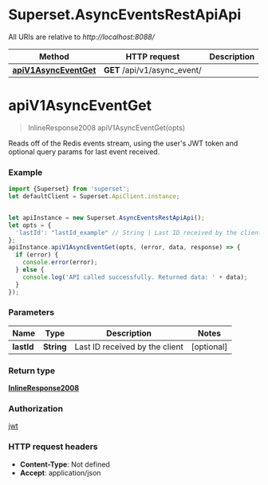 # Superset.AsyncEventsRestApiApi

All URIs are relative to *http://localhost:8088/*

Method | HTTP request | Description
------------- | ------------- | -------------
[**apiV1AsyncEventGet**](AsyncEventsRestApiApi.md#apiV1AsyncEventGet) | **GET** /api/v1/async_event/ | 

<a name="apiV1AsyncEventGet"></a>
# **apiV1AsyncEventGet**
> InlineResponse2008 apiV1AsyncEventGet(opts)



Reads off of the Redis events stream, using the user&#x27;s JWT token and optional query params for last event received.

### Example
```javascript
import {Superset} from 'superset';
let defaultClient = Superset.ApiClient.instance;


let apiInstance = new Superset.AsyncEventsRestApiApi();
let opts = { 
  'lastId': "lastId_example" // String | Last ID received by the client
};
apiInstance.apiV1AsyncEventGet(opts, (error, data, response) => {
  if (error) {
    console.error(error);
  } else {
    console.log('API called successfully. Returned data: ' + data);
  }
});
```

### Parameters

Name | Type | Description  | Notes
------------- | ------------- | ------------- | -------------
 **lastId** | **String**| Last ID received by the client | [optional] 

### Return type

[**InlineResponse2008**](InlineResponse2008.md)

### Authorization

[jwt](../README.md#jwt)

### HTTP request headers

 - **Content-Type**: Not defined
 - **Accept**: application/json

